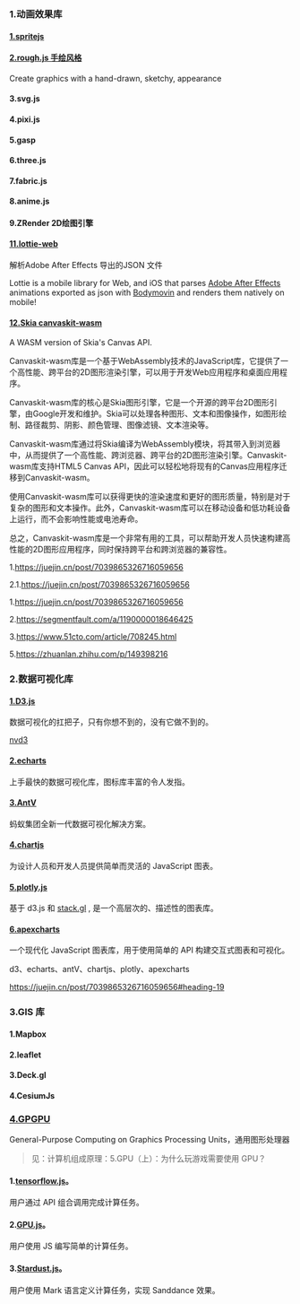 ### 1.动画效果库

#### [1.spritejs](https://spritejs.com/#/)

#### [2.rough.js 手绘风格](https://github.com/rough-stuff/rough)

Create graphics with a hand-drawn, sketchy, appearance

#### 3.svg.js

#### 4.pixi.js

#### 5.gasp

#### 6.three.js

#### 7.fabric.js

#### 8.anime.js

#### 9.ZRender  2D绘图引擎

#### [11.lottie-web](https://www.npmjs.com/package/lottie-web)

解析Adobe After Effects 导出的JSON 文件

Lottie is a mobile library for Web, and iOS that parses [Adobe After Effects](http://www.adobe.com/products/aftereffects.html) animations exported as json with [Bodymovin](https://github.com/airbnb/lottie-web) and renders them natively on mobile!



#### [12.Skia canvaskit-wasm](https://www.npmjs.com/package/canvaskit-wasm)

A WASM version of Skia's Canvas API.

Canvaskit-wasm库是一个基于WebAssembly技术的JavaScript库，它提供了一个高性能、跨平台的2D图形渲染引擎，可以用于开发Web应用程序和桌面应用程序。

Canvaskit-wasm库的核心是Skia图形引擎，它是一个开源的跨平台2D图形引擎，由Google开发和维护。Skia可以处理各种图形、文本和图像操作，如图形绘制、路径裁剪、阴影、颜色管理、图像滤镜、文本渲染等。

Canvaskit-wasm库通过将Skia编译为WebAssembly模块，将其带入到浏览器中，从而提供了一个高性能、跨浏览器、跨平台的2D图形渲染引擎。Canvaskit-wasm库支持HTML5 Canvas API，因此可以轻松地将现有的Canvas应用程序迁移到Canvaskit-wasm。

使用Canvaskit-wasm库可以获得更快的渲染速度和更好的图形质量，特别是对于复杂的图形和文本操作。此外，Canvaskit-wasm库可以在移动设备和低功耗设备上运行，而不会影响性能或电池寿命。

总之，Canvaskit-wasm库是一个非常有用的工具，可以帮助开发人员快速构建高性能的2D图形应用程序，同时保持跨平台和跨浏览器的兼容性。



1.https://juejin.cn/post/7039865326716059656

2.1.https://juejin.cn/post/7039865326716059656

1.https://juejin.cn/post/7039865326716059656

2.https://segmentfault.com/a/1190000018646425

3.https://www.51cto.com/article/708245.html

5.https://zhuanlan.zhihu.com/p/149398216

### 2.数据可视化库

#### [1.D3.js](https://d3js.org/)

数据可视化的扛把子，只有你想不到的，没有它做不到的。

[nvd3](https://github.com/novus/nvd3)

#### [2.echarts](https://echarts.apache.org/zh/index.html)

上手最快的数据可视化库，图标库丰富的令人发指。

#### [3.AntV](https://antv.vision/zh)

蚂蚁集团全新一代数据可视化解决方案。

#### [4.chartjs](https://www.chartjs.org/)

为设计人员和开发人员提供简单而灵活的 JavaScript 图表。

#### [5.plotly.js](https://github.com/plotly/plotly.js)

基于 d3.js 和 [stack.gl](http://stack.gl/) , 是一个高层次的、描述性的图表库。

#### [6.apexcharts](https://github.com/apexcharts/apexcharts.js)

一个现代化 JavaScript 图表库，用于使用简单的 API 构建交互式图表和可视化。

d3、echarts、antV、chartjs、plotly、apexcharts

https://juejin.cn/post/7039865326716059656#heading-19

### 3.GIS 库

#### 1.Mapbox

#### 2.leaflet

#### 3.Deck.gl

#### 4.CesiumJs

### [4.GPGPU](https://g.antv.antgroup.com/api/gpgpu/intro) 

General-Purpose Computing on Graphics Processing Units，通用图形处理器

> 见：计算机组成原理：5.GPU（上）：为什么玩游戏需要使用 GPU？

#### 1.[tensorflow.js](https://github.com/tensorflow/tfjs)。

用户通过 API 组合调用完成计算任务。

#### 2.[GPU.js](https://github.com/gpujs/gpu.js)。

用户使用 JS 编写简单的计算任务。

#### 3.[Stardust.js](https://stardustjs.github.io/)。

用户使用 Mark 语言定义计算任务，实现 Sanddance 效果。
